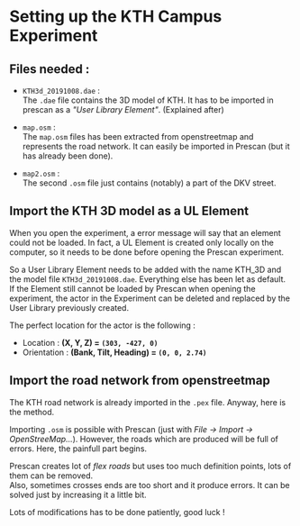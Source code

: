 # Setting up the KTH Campus Experiment

## Files needed :

* `KTH3d_20191008.dae` : \
The `.dae` file contains the 3D model of KTH. It has to be imported in prescan
as a _"User Library Element"_. (Explained after)

* `map.osm` : \
The `map.osm` files has been extracted from openstreetmap and represents the road network.
It can easily be imported in Prescan (but it has already been done).

* `map2.osm` : \
The second `.osm` file just contains (notably) a part of the DKV street.

## Import the KTH 3D model as a UL Element

When you open the experiment, a error message will say that an element could not be loaded.
In fact, a UL Element is created only locally on the computer, so it needs to be done before opening
the Prescan experiment.

So a User Library Element needs to be added with the name KTH_3D and the model file `KTH3d_20191008.dae`.
Everything else has been let as default. \
If the Element still cannot be loaded by Prescan when opening the experiment, the actor in the Experiment
can be deleted and replaced by the User Library previously created.

The perfect location for the actor is the following :
* Location : __(X, Y, Z) = `(303, -427, 0)`__
* Orientation : __(Bank, Tilt, Heading) = `(0, 0, 2.74)`__

## Import the road network from openstreetmap

The KTH road network is already imported in the `.pex` file. Anyway, here is the method.

Importing `.osm` is possible with Prescan (just with _File -> Import -> OpenStreeMap..._).
However, the roads which are produced will be full of errors. Here, the painfull part begins.

Prescan creates lot of _flex roads_ but uses too much definition points, lots of them can be removed. \
Also, sometimes crosses ends are too short and it produce errors. It can be solved just by increasing it a little bit.

Lots of modifications has to be done patiently, good luck !
